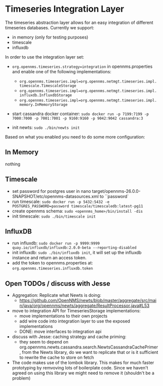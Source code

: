 # Timeseries Integration Layer
The timeseries abstraction layer allows for an easy integration of different timeseries databases. Currently we support:
* in memory (only for testing purposes)
* timescale
* influxdb

In order to use the integration layer set:
* ```org.opennms.timeseries.strategy=integration``` in opennms.properties and enable one of the following implementations:
  * ```org.opennms.timeseries.impl=org.opennms.netmgt.timeseries.impl.timescale.TimescaleStorage```
  * ```org.opennms.timeseries.impl=org.opennms.netmgt.timeseries.impl.influxdb.InfluxdbStorage```
  * ```org.opennms.timeseries.impl=org.opennms.netmgt.timeseries.impl.memory.InMemoryStorage```
  
* start cassandra docker container: ```sudo docker run -p 7199:7199 -p 7000:7000 -p 7001:7001 -p 9160:9160 -p 9042:9042 cassandra:3```
* init newts: ``sudo ./bin/newts init``
  
Based on what you enabled you need to do some more configuration:

## In Memory
nothing 

## Timescale 
* set password for postgres user in nano target/opennms-26.0.0-SNAPSHOT/etc/opennms-datasources.xml to ``password`
* run timescale:
  ``sudo docker run -p 5432:5432 -e POSTGRES_PASSWORD=password timescale/timescaledb:latest-pg11``
* create opennms schema: ``sudo <opennms_home>/bin/install -dis``
* init timescale: ``sudo ./bin/timescale init``

## InfluxDB
* run influxdb: ``sudo docker run -p 9999:9999 quay.io/influxdb/influxdb:2.0.0-beta --reporting-disabled``
* init influxdb: ``sudo ./bin/influxdb init``, it will set up the influxdb instance and return an access token.
* add the token to opennms.properties at: ``org.opennms.timeseries.influxdb.token``

## Open TODOs / discuss with Jesse
* Aggregation: Replicate what Newts is doing:
  * https://github.com/OpenNMS/newts/blob/master/aggregate/src/main/java/org/opennms/newts/aggregate/ResultProcessor.java#L53
* move to integration API for TimeseriesStorage implementations:
  * move implementations to their own projects
  * add wire code into integration layer to use the exposed implementations 
  * DONE: move interfaces to integration api
* discuss with Jesse: caching strategy and cache priming:
  * they seem to depend on org.opennms.newts.cassandra.search.NewtsCassandraCachePrimer, from the Newts library, do we want to replicate that or is it sufficient to rewrite the cache to store on fetch
* The code makes use of the lombok library. This makes for much faster prototyping by remvoving lots of boilerplate code. Since we haven't agreed on using this library we might need to remove it (shouldn't be a problem)
